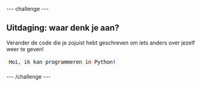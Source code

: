 --- challenge ---

## Uitdaging: waar denk je aan?

Verander de code die je zojuist hebt geschreven om iets anders over jezelf weer te geven!

![screenshot](images/me-mind.png)

--- /challenge ---
